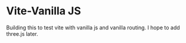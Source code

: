 # Vite-Vanilla JS 

Building this to test vite with vanilla js and vanilla routing. I hope to add three.js later. 

